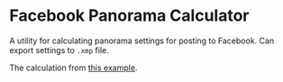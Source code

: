# Facebook Panorama Calculator
A utility for calculating panorama settings for posting to Facebook. Can export settings to `.xmp` file.

The calculation from [this example](https://3dsfera.com.ua/publikatsii/kak-opublikovat-foto-360-v-facebook).

